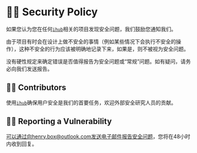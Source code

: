 # 👨‍🚒 Security Policy

如果您认为您在任何[`ihub`](https://github.com/ihub-pub)相关的项目发现安全问题，我们鼓励您通知我们。

由于项目有时会在设计上做不安全的事情（例如某些情况下会执行不安全的操作），这种不安全的行为应该被明确地记录下来，如果是，则不被视为安全问题。

没有硬性规定来确定错误是否值得报告为安全问题或“常规”问题。如有疑问，请务必向我们发送报告。

## 👨‍💻 Contributors

使用[`ihub`](https://github.com/ihub-pub)确保用户安全是我们的首要任务，欢迎外部安全研究人员的贡献。

## 🙋‍♂ Reporting a Vulnerability

可以通过向henry.box@outlook.com发送电子邮件报告安全问题，您将在48小时内收到回复。
